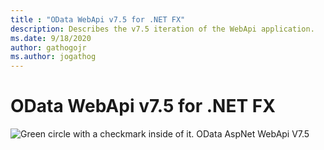 ```yaml
---
title : "OData WebApi v7.5 for .NET FX"
description: Describes the v7.5 iteration of the WebApi application.
ms.date: 9/18/2020
author: gathogojr
ms.author: jogathog
---
```

# OData WebApi v7.5 for .NET FX
 ![Green circle with a checkmark inside of it.](/odata/assets/doc-assets/yes.png) OData AspNet WebApi V7.5